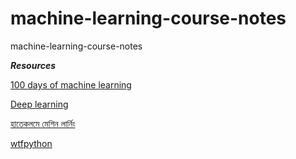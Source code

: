 # machine-learning-course-notes
machine-learning-course-notes



***Resources*** 

[100 days of machine learning](https://github.com/Avik-Jain/100-Days-Of-ML-Code)

[Deep learning](https://github.com/shohans-galaxy/awesome-deep-learning)

[হাতেকলমে মেশিন লার্নিং](https://rakibul-hassan.gitbook.io/mlbook-titanic/)

[wtfpython](https://github.com/shohans-galaxy/wtfpython)


